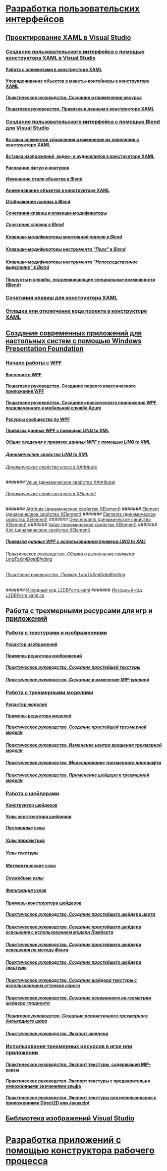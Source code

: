# [Разработка пользовательских интерфейсов](designing-user-interfaces.md)
## [Проектирование XAML в Visual Studio](designing-xaml-in-visual-studio.md)
### [Создание пользовательского интерфейса с помощью конструктора XAML в Visual Studio](creating-a-ui-by-using-xaml-designer-in-visual-studio.md)
#### [Работа с элементами в конструкторе XAML](working-with-elements-in-xaml-designer.md)
#### [Упорядочивание объектов в макеты-контейнеры в конструкторе XAML](organize-objects-into-layout-containers-in-xaml-designer.md)
#### [Практическое руководство. Создание и применение ресурса](how-to-create-and-apply-a-resource.md)
#### [Пошаговое руководство. Привязка к данным в конструкторе XAML](walkthrough-binding-to-data-in-xaml-designer.md)
### [Создание пользовательского интерфейса с помощью Blend для Visual Studio](creating-a-ui-by-using-blend-for-visual-studio.md)
#### [Вставка элементов управления и изменение их поведения в конструкторе XAML](insert-controls-and-modify-their-behavior-in-xaml-designer.md)
#### [Вставка изображений, видео- и аудиоклипов в конструкторе XAML](insert-images-videos-and-audio-clips-in-xaml-designer.md)
#### [Рисование фигур и контуров](draw-shapes-and-paths.md)
#### [Изменение стиля объектов в Blend](modify-the-style-of-objects-in-blend.md)
#### [Анимирование объектов в конструкторе XAML](animate-objects-in-xaml-designer.md)
#### [Отображение данных в Blend](display-data-in-blend.md)
#### [Сочетания клавиш и клавиши-модификаторы](keyboard-shortcuts-and-modifier-keys-in-blend.md)
##### [Сочетания клавиш в Blend](keyboard-shortcuts-in-blend.md)
##### [Клавиши-модификаторы монтажной панели в Blend](artboard-modifier-keys-in-blend.md)
##### [Клавиши-модификаторы инструмента "Перо" в Blend](pen-tool-modifier-keys-in-blend.md)
##### [Клавиши-модификаторы инструмента "Непосредственное выделение" в Blend](direct-selection-tool-modifier-keys-in-blend.md)
#### [Продукты и службы, поддерживающие специальные возможности (Blend)](accessibility-products-and-services-blend.md)
### [Сочетания клавиш для конструктора XAML](keyboard-shortcuts-for-xaml-designer.md)
### [Отладка или отключение кода проекта в конструкторе XAML](debugging-or-disabling-project-code-in-xaml-designer.md)
## [Создание современных приложений для настольных систем с помощью Windows Presentation Foundation](create-modern-desktop-applications-with-windows-presentation-foundation.md)
### [Начало работы с WPF](getting-started-with-wpf.md)
#### [Введение в WPF](introduction-to-wpf.md)
#### [Пошаговое руководство. Создание первого классического приложения WPF](walkthrough-my-first-wpf-desktop-application2.md)
#### [Пошаговое руководство. Создание классического приложения WPF, подключенного к мобильной службе Azure](walkthrough-create-a-wpf-desktop-application-connected-to-an-azure-mobile-service.md)
#### [Ресурсы сообщества по WPF](wpf-community-resources.md)
#### [Привязка данных WPF с помощью LINQ to XML](wpf-data-binding-with-linq-to-xml.md)
##### [Общие сведения о привязке данных WPF с помощью LINQ to XML](wpf-data-binding-with-linq-to-xml-overview.md)
##### [Динамические свойства LINQ to XML](linq-to-xml-dynamic-properties.md)
###### [Динамические свойства класса XAttribute](xattribute-class-dynamic-properties.md)
####### [Value (динамическое свойство XAttribute)](value-xattribute-dynamic-property.md)
###### [Динамические свойства класса XElement](xelement-class-dynamic-properties.md)
####### [Attribute (динамическое свойство XElement)](attribute-xelement-dynamic-property.md)
####### [Element (динамическое свойство XElement)](element-xelement-dynamic-property.md)
####### [Elements (динамическое свойство XElement)](elements-xelement-dynamic-property.md)
####### [Descendants (динамическое свойство XElement)](descendants-xelement-dynamic-property.md)
####### [Value (динамическое свойство XElement)](value-xelement-dynamic-property.md)
####### [Xml (динамическое свойство XElement)](xml-xelement-dynamic-property.md)
##### [Привязка данных WPF с использованием примера LINQ to XML](wpf-data-binding-using-linq-to-xml-example.md)
###### [Практическое руководство. Сборка и выполнение примера LinqToXmlDataBinding](how-to-build-and-run-the-linqtoxmldatabinding-example.md)
###### [Пошаговое руководство. Пример LinqToXmlDataBinding](walkthrough-linqtoxmldatabinding-example.md)
####### [Исходный код L2DBForm.xaml](l2dbform-xaml-source-code.md)
####### [Исходный код L2DBForm.xaml.cs](l2dbform-xaml-cs-source-code.md)
## [Работа с трехмерными ресурсами для игр и приложений](working-with-3-d-assets-for-games-and-apps.md)
### [Работа с текстурами и изображениями](working-with-textures-and-images.md)
#### [Редактор изображений](image-editor.md)
#### [Примеры редактора изображений](image-editor-examples.md)
##### [Практическое руководство. Создание простейшей текстуры](how-to-create-a-basic-texture.md)
##### [Практическое руководство. Создание и изменение MIP-уровней](how-to-create-and-modify-mip-levels.md)
### [Работа с трехмерными моделями](working-with-3-d-models.md)
#### [Редактор моделей](model-editor.md)
#### [Примеры редактора моделей](model-editor-examples.md)
##### [Практическое руководство. Создание простейшей трехмерной модели](how-to-create-a-basic-3-d-model.md)
##### [Практическое руководство. Изменение центра вращения трехмерной модели](how-to-modify-the-pivot-point-of-a-3-d-model.md)
##### [Практическое руководство. Моделирование трехмерного ландшафта](how-to-model-3-d-terrain.md)
##### [Практическое руководство. Применение шейдера к трехмерной модели](how-to-apply-a-shader-to-a-3-d-model.md)
### [Работа с шейдерами](working-with-shaders.md)
#### [Конструктор шейдеров](shader-designer.md)
#### [Узлы конструктора шейдеров](shader-designer-nodes.md)
##### [Постоянные узлы](constant-nodes.md)
##### [Узлы параметров](parameter-nodes.md)
##### [Узлы текстуры](texture-nodes.md)
##### [Математические узлы](math-nodes.md)
##### [Служебные узлы](utility-nodes.md)
##### [Фильтрация узлов](filter-nodes.md)
#### [Примеры конструктора шейдеров](shader-designer-examples.md)
##### [Практическое руководство. Создание простейшего шейдера цвета](how-to-create-a-basic-color-shader.md)
##### [Практическое руководство. Создание простейшего шейдера освещения с использованием модели Ламберта](how-to-create-a-basic-lambert-shader.md)
##### [Практическое руководство. Создание простейшего шейдера освещения по методу Фонга](how-to-create-a-basic-phong-shader.md)
##### [Практическое руководство. Создание простейшего шейдера текстуры](how-to-create-a-basic-texture-shader.md)
##### [Практическое руководство. Создание шейдера текстуры с использованием оттенков серого](how-to-create-a-grayscale-texture-shader.md)
##### [Практическое руководство. Создание основанного на геометрии шейдера градиента](how-to-create-a-geometry-based-gradient-shader.md)
##### [Пошаговое руководство. Создание реалистичного трехмерного бильярдного шара](walkthrough-creating-a-realistic-3-d-billiard-ball.md)
##### [Практическое руководство. Экспорт шейдера](how-to-export-a-shader.md)
### [Использование трехмерных ресурсов в игре или приложении](using-3-d-assets-in-your-game-or-app.md)
#### [Практическое руководство. Экспорт текстуры, содержащей MIP-карты](how-to-export-a-texture-that-contains-mipmaps.md)
#### [Практическое руководство. Экспорт текстуры с предварительно умноженными значениями альфа](how-to-export-a-texture-that-has-premultiplied-alpha.md)
#### [Практическое руководство. Экспорт текстуры для использования с приложениями Direct2D или Javascipt](how-to-export-a-texture-for-use-with-direct2d-or-javascipt-apps.md)
## [Библиотека изображений Visual Studio](the-visual-studio-image-library.md)
# [Разработка приложений с помощью конструктора рабочего процесса](~/workflow-designer)
